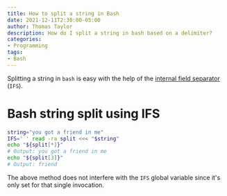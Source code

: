 ```yaml
---
title: How to split a string in Bash
date: 2021-12-11T2:30:00-05:00
author: Thomas Taylor
description: How do I split a string in bash based on a delimiter?
categories:
- Programming
tags:
- Bash
---
```


Splitting a string in `bash` is easy with the help of the [internal field separator][1] (`IFS`). 

# Bash string split using IFS

```bash
string="you got a friend in me"
IFS=' ' read -ra split <<< "$string"
echo "${split[*]}"
# Output: you got a friend in me
echo "${split[3]}"
# Output: friend
```

The above method does not interfere with the `IFS` global variable since it's only set for that single invocation.

[1]: https://en.wikipedia.org/wiki/Input_Field_Separators
